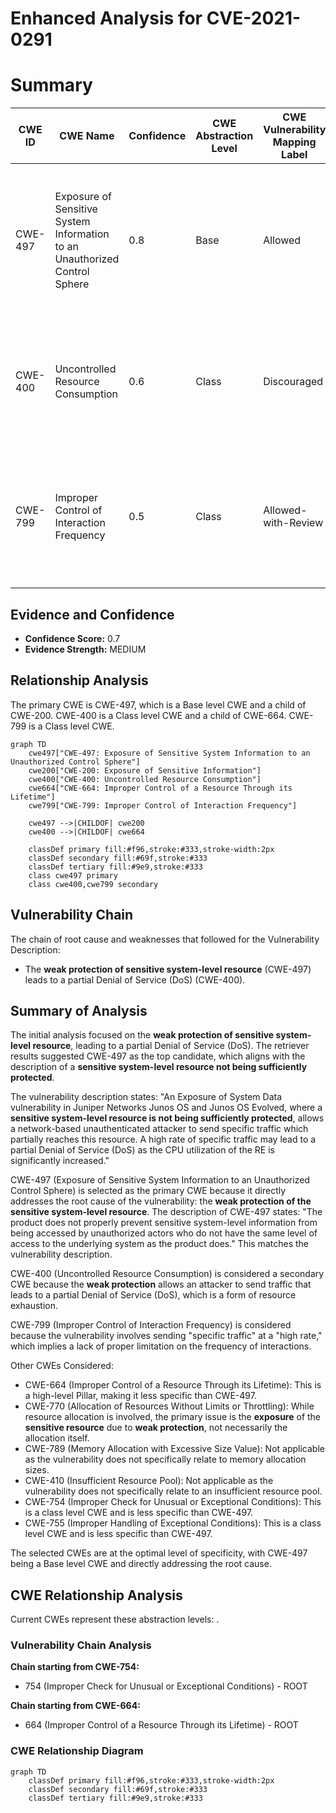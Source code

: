 # Enhanced Analysis for CVE-2021-0291

# Summary
| CWE ID | CWE Name | Confidence | CWE Abstraction Level | CWE Vulnerability Mapping Label | CWE-Vulnerability Mapping Notes |
|---|---|---|---|---|---|
| CWE-497 | Exposure of Sensitive System Information to an Unauthorized Control Sphere | 0.8 | Base | Allowed | Primary CWE. The product does not properly prevent sensitive system-level information from being accessed by unauthorized actors. |
| CWE-400 | Uncontrolled Resource Consumption | 0.6 | Class | Discouraged | Secondary CWE. The product does not properly control the allocation and maintenance of a limited resource. |
| CWE-799 | Improper Control of Interaction Frequency | 0.5 | Class | Allowed-with-Review | Secondary CWE. The product does not properly limit the number or frequency of interactions that it has with an actor. |

## Evidence and Confidence

*   **Confidence Score:** 0.7
*   **Evidence Strength:** MEDIUM

## Relationship Analysis
The primary CWE is CWE-497, which is a Base level CWE and a child of CWE-200. CWE-400 is a Class level CWE and a child of CWE-664. CWE-799 is a Class level CWE.

```mermaid
graph TD
    cwe497["CWE-497: Exposure of Sensitive System Information to an Unauthorized Control Sphere"]
    cwe200["CWE-200: Exposure of Sensitive Information"]
    cwe400["CWE-400: Uncontrolled Resource Consumption"]
    cwe664["CWE-664: Improper Control of a Resource Through its Lifetime"]
    cwe799["CWE-799: Improper Control of Interaction Frequency"]
    
    cwe497 -->|CHILDOF| cwe200
    cwe400 -->|CHILDOF| cwe664
    
    classDef primary fill:#f96,stroke:#333,stroke-width:2px
    classDef secondary fill:#69f,stroke:#333
    classDef tertiary fill:#9e9,stroke:#333
    class cwe497 primary
    class cwe400,cwe799 secondary
```

## Vulnerability Chain
The chain of root cause and weaknesses that followed for the Vulnerability Description:
  - The **weak protection of sensitive system-level resource** (CWE-497) leads to a partial Denial of Service (DoS) (CWE-400).

## Summary of Analysis
The initial analysis focused on the **weak protection of sensitive system-level resource**, leading to a partial Denial of Service (DoS). The retriever results suggested CWE-497 as the top candidate, which aligns with the description of a **sensitive system-level resource not being sufficiently protected**.

The vulnerability description states: "An Exposure of System Data vulnerability in Juniper Networks Junos OS and Junos OS Evolved, where a **sensitive system-level resource is not being sufficiently protected**, allows a network-based unauthenticated attacker to send specific traffic which partially reaches this resource. A high rate of specific traffic may lead to a partial Denial of Service (DoS) as the CPU utilization of the RE is significantly increased."

CWE-497 (Exposure of Sensitive System Information to an Unauthorized Control Sphere) is selected as the primary CWE because it directly addresses the root cause of the vulnerability: the **weak protection of the sensitive system-level resource**. The description of CWE-497 states: "The product does not properly prevent sensitive system-level information from being accessed by unauthorized actors who do not have the same level of access to the underlying system as the product does." This matches the vulnerability description.

CWE-400 (Uncontrolled Resource Consumption) is considered a secondary CWE because the **weak protection** allows an attacker to send traffic that leads to a partial Denial of Service (DoS), which is a form of resource exhaustion.

CWE-799 (Improper Control of Interaction Frequency) is considered because the vulnerability involves sending "specific traffic" at a "high rate," which implies a lack of proper limitation on the frequency of interactions.

Other CWEs Considered:

*   CWE-664 (Improper Control of a Resource Through its Lifetime): This is a high-level Pillar, making it less specific than CWE-497.
*   CWE-770 (Allocation of Resources Without Limits or Throttling): While resource allocation is involved, the primary issue is the **exposure** of the **sensitive resource** due to **weak protection**, not necessarily the allocation itself.
*   CWE-789 (Memory Allocation with Excessive Size Value): Not applicable as the vulnerability does not specifically relate to memory allocation sizes.
*   CWE-410 (Insufficient Resource Pool): Not applicable as the vulnerability does not specifically relate to an insufficient resource pool.
*   CWE-754 (Improper Check for Unusual or Exceptional Conditions): This is a class level CWE and is less specific than CWE-497.
*   CWE-755 (Improper Handling of Exceptional Conditions): This is a class level CWE and is less specific than CWE-497.

The selected CWEs are at the optimal level of specificity, with CWE-497 being a Base level CWE and directly addressing the root cause.


## CWE Relationship Analysis

Current CWEs represent these abstraction levels: .


### Vulnerability Chain Analysis

**Chain starting from CWE-754:**
- 754 (Improper Check for Unusual or Exceptional Conditions) - ROOT


**Chain starting from CWE-664:**
- 664 (Improper Control of a Resource Through its Lifetime) - ROOT



### CWE Relationship Diagram

```mermaid
graph TD
    classDef primary fill:#f96,stroke:#333,stroke-width:2px
    classDef secondary fill:#69f,stroke:#333
    classDef tertiary fill:#9e9,stroke:#333
```